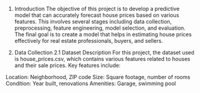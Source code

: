 1. Introduction
The objective of this project is to develop a predictive model that can accurately forecast house prices based on various features. This involves several stages including data collection, preprocessing, feature engineering, model selection, and evaluation. The final goal is to create a model that helps in estimating house prices effectively for real estate professionals, buyers, and sellers.

2. Data Collection
2.1 Dataset Description
For this project, the dataset used is house_prices.csv, which contains various features related to houses and their sale prices. Key features include:

Location: Neighborhood, ZIP code
Size: Square footage, number of rooms
Condition: Year built, renovations
Amenities: Garage, swimming pool
